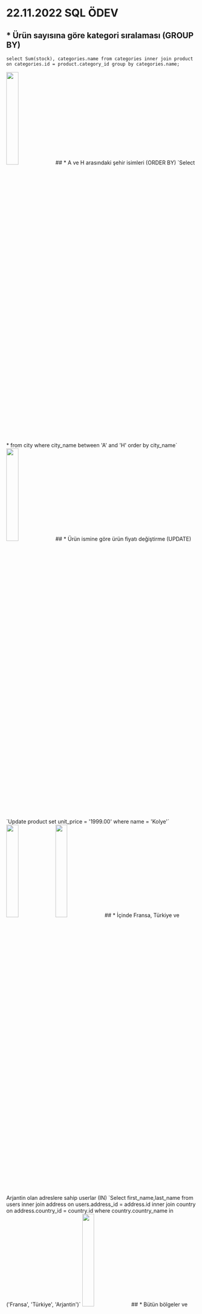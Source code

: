 # 22.11.2022 SQL ÖDEV

## * Ürün sayısına göre kategori sıralaması (GROUP BY)
`select Sum(stock), categories.name from categories
inner join product on categories.id = product.category_id
group by categories.name;`

<img src="28.11.22_SQL_Ödev/r1.png" width=25% height=25%>
## * A ve H arasındaki şehir isimleri (ORDER BY)
`Select * from city 
where city_name between 'A' and 'H' 
order by city_name`

<img src="28.11.22_SQL_Ödev/r2.png" width=25% height=25%>
## * Ürün ismine göre ürün fiyatı değiştirme (UPDATE)
`Update product 
set unit_price = '1999.00'
where name = 'Kolye'`

<img src="28.11.22_SQL_Ödev/r3p1.png" width=25% height=25%>
<img src="28.11.22_SQL_Ödev/r3p2.png" width=25% height=25%>
## * İçinde Fransa, Türkiye ve Arjantin olan adreslere sahip userlar (IN)
`Select first_name,last_name from users
inner join address on users.address_id = address.id
inner join country on address.country_id = country.id
where country.country_name in ('Fransa', 'Türkiye', 'Arjantin')`

<img src="28.11.22_SQL_Ödev/r4.png" width=25% height=25%>
## * Bütün bölgeler ve şehirler (LEFT JOIN)
`Select * from district
left join city on district.id = city.district_id`

<img src="28.11.22_SQL_Ödev/r5.png" width=25% height=25%>
## * Bütün kullanıcılar ve siparişler (RIGHT JOIN)
`Select * from orders
right join customer on orders.customer_id = customer.id`

<img src="28.11.22_SQL_Ödev/r6.png" width=25% height=25%>
## * Renklerin ve ürünlerin hepsini (FULL OUTER JOIN)
`Select color.name as "Renk", product.name "Ürün" from product
full outer join color on product.color_id = color.id
order by product.name`

<img src="28.11.22_SQL_Ödev/r7.png" width=25% height=25%>
